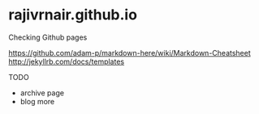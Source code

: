 rajivrnair.github.io
====================

Checking Github pages

https://github.com/adam-p/markdown-here/wiki/Markdown-Cheatsheet
http://jekyllrb.com/docs/templates

TODO

- archive page
- blog more